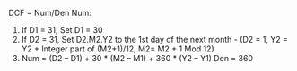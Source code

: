 DCF = Num/Den Num:
1. If D1 = 31, Set D1 = 30
2. If D2 = 31, Set D2.M2.Y2 to the 1st day of the next month - (D2 = 1, Y2 = Y2 + Integer part of (M2+1)/12, M2= M2 + 1 Mod 12)
3. Num = (D2 – D1) + 30 * (M2 – M1) + 360 * (Y2 – Y1)
Den = 360